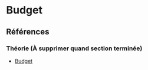 # Budget

## Références


### Théorie (À supprimer quand section terminée)
* [Budget](https://tim-montmorency.com/582523-gestion/#/contenus/4_faisabilite/40_budget/)